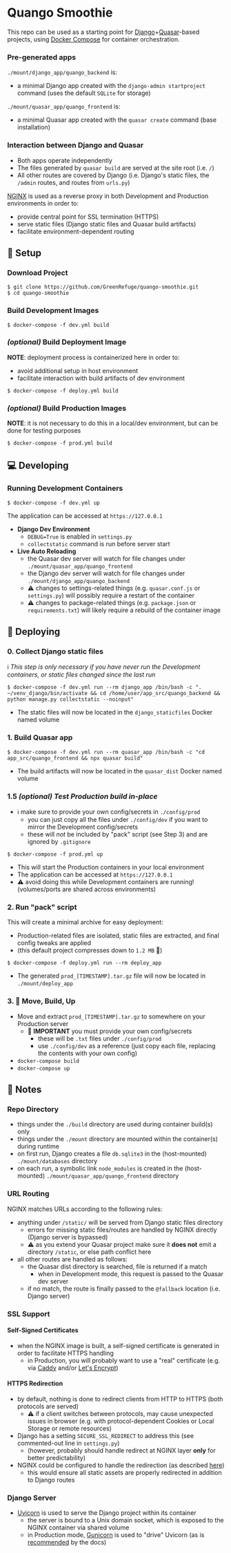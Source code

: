 # Quango Smoothie

This repo can be used as a starting point for [Django](https://www.djangoproject.com/)+[Quasar](https://quasar.dev/)-based projects, using [Docker Compose](https://github.com/docker/compose) for container orchestration.


### Pre-generated apps
`./mount/django_app/quango_backend` is:
- a minimal Django app created with the `django-admin startproject` command (uses the default `SQLite` for storage)

`./mount/quasar_app/quango_frontend` is:
- a minimal Quasar app created with the `quasar create` command (base installation)


### Interaction between Django and Quasar

- Both apps operate independently
- The files generated by `quasar build` are served at the site root (i.e. `/`)
- All other routes are covered by Django (i.e. Django's static files, the `/admin` routes, and routes from `urls.py`)

[NGINX](https://www.nginx.com/) is used as a reverse proxy in both Development and Production environments in order to:

- provide central point for SSL termination (HTTPS)
- serve static files (Django static files and Quasar build artifacts)
- facilitate environment-dependent routing



## :sunrise: Setup


### Download Project
```console
$ git clone https://github.com/GreenRefuge/quango-smoothie.git
$ cd quango-smoothie
```


### Build Development Images
```console
$ docker-compose -f dev.yml build
```


### *(optional)* Build Deployment Image
**NOTE**: deployment process is containerized here in order to:
  - avoid additional setup in host environment
  - facilitate interaction with build artifacts of dev environment
```console
$ docker-compose -f deploy.yml build
```


### *(optional)* Build Production Images
**NOTE**: it is not necessary to do this in a local/dev environment, but can be done for testing purposes
```console
$ docker-compose -f prod.yml build
```



## :computer: Developing


### Running Development Containers
```console
$ docker-compose -f dev.yml up
```
The application can be accessed at `https://127.0.0.1`
- **Django Dev Environment**
  - `DEBUG=True` is enabled in `settings.py`
  - `collectstatic` command is run before server start
- **Live Auto Reloading**
  - the Quasar dev server will watch for file changes under `./mount/quasar_app/quango_frontend`
  - the Django dev server will watch for file changes under `./mount/django_app/quango_backend`
  - :warning: changes to settings-related things (e.g. `quasar.conf.js` or `settings.py`) will possibly require a restart of the container
  - :warning: changes to package-related things (e.g. `package.json` or `requirements.txt`) will likely require a rebuild of the container image



## :rocket: Deploying


### 0. Collect Django static files
:information_source: *This step is only necessary if you have never run the Development containers, or static files changed since the last run*
```console
$ docker-compose -f dev.yml run --rm django_app /bin/bash -c ". ~/venv_django/bin/activate && cd /home/user/app_src/quango_backend && python manage.py collectstatic --noinput"
```
- The static files will now be located in the `django_staticfiles` Docker named volume


### 1. Build Quasar app
```console
$ docker-compose -f dev.yml run --rm quasar_app /bin/bash -c "cd app_src/quango_frontend && npx quasar build"
```
- The build artifacts will now be located in the `quasar_dist` Docker named volume


### 1.5 *(optional) Test Production build in-place*
- :information_source: make sure to provide your own config/secrets in `./config/prod`
  - you can just copy all the files under `./config/dev` if you want to mirror the Development config/secrets
  - these will _not_ be included by "pack" script (see Step 3) and are ignored by `.gitignore`
```
$ docker-compose -f prod.yml up
```
- This will start the Production containers in your local environment
- The application can be accessed at `https://127.0.0.1`
- :warning: avoid doing this while Development containers are running! (volumes/ports are shared across environments)


### 2. Run "pack" script
This will create a minimal archive for easy deployment:
- Production-related files are isolated, static files are extracted, and final config tweaks are applied
- (this default project compresses down to `1.2 MB` :floppy_disk:)
```console
$ docker-compose -f deploy.yml run --rm deploy_app
```
- The generated `prod_[TIMESTAMP].tar.gz` file will now be located in `./mount/deploy_app`


### 3. :tada: Move, Build, Up
- Move and extract `prod_[TIMESTAMP].tar.gz` to somewhere on your Production server
  - :key: **IMPORTANT** you must provide your own config/secrets
    - these will be `.txt` files under `./config/prod`
    - use `./config/dev` as a reference (just copy each file, replacing the contents with your own config)
- `docker-compose build`
- `docker-compose up`



## :book: Notes


### Repo Directory
- things under the `./build` directory are used during container build(s) only
- things under the `./mount` directory are mounted within the container(s) during runtime
- on first run, Django creates a file `db.sqlite3` in the (host-mounted) `./mount/databases` directory
- on each run, a symbolic link `node_modules` is created in the (host-mounted) `./mount/quasar_app/quango_frontend` directory


### URL Routing
NGINX matches URLs according to the following rules:
- anything under `/static/` will be served from Django static files directory
  - errors for missing static files/routes are handled by NGINX directly (Django server is bypassed)
  - :warning: as you extend your Quasar project make sure it **does not** emit a directory `/static`, or else path conflict here
- all other routes are handled as follows:
  - the Quasar dist directory is searched, file is returned if a match
    - when in Development mode, this request is passed to the Quasar dev server
  - if no match, the route is finally passed to the `@fallback` location (i.e. Django server)


### SSL Support

#### Self-Signed Certificates
- when the NGINX image is built, a self-signed certificate is generated in order to facilitate HTTPS handling
  - in Production, you will probably want to use a "real" certificate (e.g. via [Caddy](https://caddyserver.com/) and/or [Let's Encrypt](https://letsencrypt.org/))

#### HTTPS Redirection
- by default, nothing is done to redirect clients from HTTP to HTTPS (both protocols are served)
  - :warning: if a client switches between protocols, may cause unexpected issues in browser (e.g. with protocol-dependent Cookies or Local Storage or remote resources)
- Django has a setting `SECURE_SSL_REDIRECT` to address this (see commented-out line in `settings.py`)
  - (however, probably should handle redirect at NGINX layer **only** for better predictability)
- NGINX could be configured to handle the redirection (as described [here](https://serversforhackers.com/c/redirect-http-to-https-nginx))
  - this would ensure all static assets are properly redirected in addition to Django routes


### Django Server
- [Uvicorn](https://www.uvicorn.org/) is used to serve the Django project within its container
  - the server is bound to a Unix domain socket, which is exposed to the NGINX container via shared volume
  - in Production mode, [Gunicorn](https://gunicorn.org/) is used to "drive" Uvicorn (as is [recommended](https://www.uvicorn.org/deployment/) by the docs)

